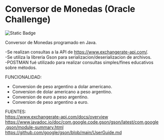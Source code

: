 # Conversor de Monedas (Oracle Challenge)

![Static Badge](https://img.shields.io/badge/STATUS-EN%20DESARROLLO-yellow)


Conversor de Monedas programado en Java.  
  
-Se realizan consultas a la API de https://www.exchangerate-api.com/.  
-Se utiliza la libreria Gson para serializacion/deserializacion de archivos.  
-POSTMAN fué utilizado para realizar consultas simples/fines educativos sobre métodos.  
  
FUNCIONALIDAD:  
- Conversion de peso argentino a dolar americano.  
- Conversion de dolar americano a peso argentino.  
- Conversion de euro a peso argentino.  
- Conversion de peso argentino a euro.  
  
  
FUENTES:  
https://www.exchangerate-api.com/docs/overview  
https://www.javadoc.io/doc/com.google.code.gson/gson/latest/com.google.gson/module-summary.html  
https://github.com/google/gson/blob/main/UserGuide.md  
